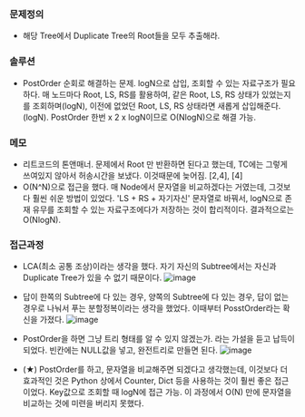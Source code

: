 ### 문제정의 
- 해당 Tree에서 Duplicate Tree의 Root들을 모두 추출해라.

### 솔루션
- PostOrder 순회로 해결하는 문제. logN으로 삽입, 조회할 수 있는 자료구조가 필요하다. 매 노드마다 Root, LS, RS를 활용하여, 같은 Root, LS, RS 상태가 있었는지를 조회하며(logN), 이전에 없었던 Root, LS, RS 상태라면 새롭게 삽입해준다. (logN). PostOrder 한번 x 2 x logN이므로 O(NlogN)으로 해결 가능.  

### 메모
- 리트코드의 톤앤매너. 문제에서 Root 만 반환하면 된다고 했는데, TC에는 그렇게 쓰여있지 않아서 허송시간을 보냈다. 이것때문에 늦어짐. [2,4], [4]
- O(N^N)으로 접근을 했다. 매 Node에서 문자열을 비교하겠다는 거였는데, 그것보다 훨씬 쉬운 방법이 있었다. 'LS + RS + 자기자신' 문자열로 바꿔서, logN으로 존재 유무를 조회할 수 있는 자료구조에다가 저장하는 것이 합리적이다. 결과적으로는 O(NlogN). 

### 접근과정
- LCA(최소 공통 조상)이라는 생각을 했다. 자기 자신의 Subtree에서는 자신과 Duplicate Tree가 있을 수 없기 때문이다. 
![image](https://user-images.githubusercontent.com/16419202/221883110-0b8314c8-13d0-4ded-bcc6-633209104d56.png)

- 답이 한쪽의 Subtree에 다 있는 경우, 양쪽의 Subtree에 다 있는 경우, 답이 없는 경우로 나눠서 푸는 분할정복이라는 생각을 했었다. 이때부터 PosstOrder라는 확신을 가졌다. 
![image](https://user-images.githubusercontent.com/16419202/221883480-6135ab6f-8b26-4bc9-8a44-85d46cbcc454.png)

- PostOrder을 하면 그냥 트리 형태를 알 수 있지 않겠는가. 라는 가설을 듣고 납득이 되었다. 빈칸에는 NULL값을 넣고, 완전트리로 만들면 된다. 
![image](https://user-images.githubusercontent.com/16419202/221883726-4e9b759f-29b3-422e-ab30-9e924862b9e2.png)

- (★) PostOrder를 하고, 문자열을 비교해주면 되겠다고 생각했는데, 이것보다 더 효과적인 것은 Python 상에서 Counter, Dict 등을 사용하는 것이 훨씬 좋은 접근이었다. Key값으로 조회할 때 logN에 접근 가능. 이 과정에서 O(N) 만에 문자열을 비교하는 것에 미련을 버리지 못했다.  
